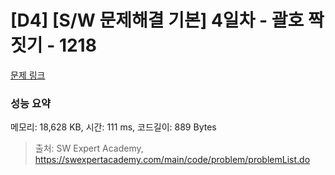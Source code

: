 # [D4] [S/W 문제해결 기본] 4일차 - 괄호 짝짓기 - 1218 

[문제 링크](https://swexpertacademy.com/main/code/problem/problemDetail.do?contestProbId=AV14eWb6AAkCFAYD) 

### 성능 요약

메모리: 18,628 KB, 시간: 111 ms, 코드길이: 889 Bytes



> 출처: SW Expert Academy, https://swexpertacademy.com/main/code/problem/problemList.do